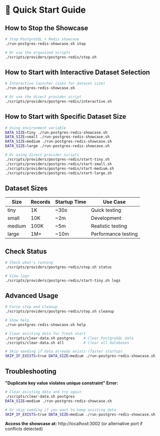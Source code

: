# 🚀 Quick Start Guide

## How to Stop the Showcase

```bash
# Stop PostgreSQL + Redis showcase
./run-postgres-redis-showcase.sh stop

# Or use the organized scripts
./scripts/providers/postgres-redis/stop.sh
```

## How to Start with Interactive Dataset Selection

```bash
# Interactive launcher (asks for dataset size)
./run-postgres-redis-showcase.sh

# Or use the direct provider script
./scripts/providers/postgres-redis/interactive.sh
```

## How to Start with Specific Dataset Size

```bash
# Using environment variable
DATA_SIZE=tiny ./run-postgres-redis-showcase.sh
DATA_SIZE=small ./run-postgres-redis-showcase.sh
DATA_SIZE=medium ./run-postgres-redis-showcase.sh
DATA_SIZE=large ./run-postgres-redis-showcase.sh

# Or using direct provider scripts
./scripts/providers/postgres-redis/start-tiny.sh
./scripts/providers/postgres-redis/start-small.sh
./scripts/providers/postgres-redis/start-medium.sh
./scripts/providers/postgres-redis/start-large.sh
```

## Dataset Sizes

| Size   | Records | Startup Time | Use Case |
|--------|---------|--------------|----------|
| tiny   | 1K      | ~30s         | Quick testing |
| small  | 10K     | ~2m          | Development |
| medium | 100K    | ~5m          | Realistic testing |
| large  | 1M+     | ~10m         | Performance testing |

## Check Status

```bash
# Check what's running
./scripts/providers/postgres-redis/stop.sh status

# View logs
./scripts/providers/postgres-redis/start-tiny.sh logs
```

## Advanced Usage

```bash
# Force stop and cleanup
./scripts/providers/postgres-redis/stop.sh cleanup

# Show help
./run-postgres-redis-showcase.sh help

# Clear existing data for fresh start
./scripts/clear-data.sh postgres    # Clear PostgreSQL data
./scripts/clear-data.sh all         # Clear all databases

# Skip seeding if data already exists (faster startup)
SKIP_IF_EXISTS=true DATA_SIZE=medium ./run-postgres-redis-showcase.sh
```

## Troubleshooting

**"Duplicate key value violates unique constraint" Error:**
```bash
# Clear existing data and try again
./scripts/clear-data.sh postgres
DATA_SIZE=medium ./run-postgres-redis-showcase.sh

# Or skip seeding if you want to keep existing data
SKIP_IF_EXISTS=true DATA_SIZE=medium ./run-postgres-redis-showcase.sh
```

**Access the showcase at:** http://localhost:3002 (or alternative port if conflicts detected)